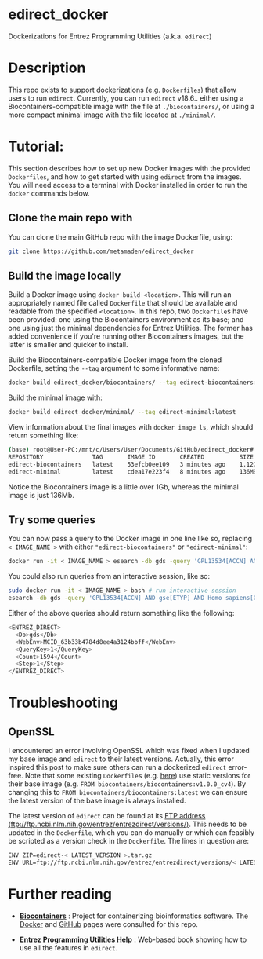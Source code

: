 # edirect_docker

Dockerizations for Entrez Programming Utilities (a.k.a. `edirect`)  

# Description

This repo exists to support dockerizations (e.g. `Dockerfiles`) that allow users to run `edirect`. Currently, you can run `edirect` v18.6.. 
either using a Biocontainers-compatible image with the file at `./biocontainers/`, or using a more compact minimal image with the file located at `./minimal/`.

# Tutorial:

This section describes how to set up new Docker images with the provided `Dockerfiles`, and how to get started with using `edirect` from the images. You will need
access to a terminal with Docker installed in order to run the `docker` commands below.

## Clone the main repo with

You can clone the main GitHub repo with the image Dockerfile, using:
```sh
git clone https://github.com/metamaden/edirect_docker
```

## Build the image locally

Build a Docker image using `docker build <location>`. This will run an appropriately named file called `Dockerfile` that should be available and readable from the specified 
 `<location>`. In this repo, two `Dockerfile`s have been provided: one using the Biocontainers environment as its base; and one using just the minimal dependencies for Entrez Utilities. The former has added convenience if you're running other Biocontainers images, but the latter is smaller and quicker to install.

Build the Biocontainers-compatible Docker image from the cloned Dockerfile, setting the `--tag` argument to some informative name:
```sh
docker build edirect_docker/biocontainers/ --tag edirect-biocontainers:latest
```

Build the minimal image with:
```sh
docker build edirect_docker/minimal/ --tag edirect-minimal:latest
```

View information about the final images with `docker image ls`, which should return something like:

```sh
(base) root@User-PC:/mnt/c/Users/User/Documents/GitHub/edirect_docker# docker image ls
REPOSITORY              TAG       IMAGE ID       CREATED          SIZE
edirect-biocontainers   latest    53efcb0ee109   3 minutes ago    1.12GB
edirect-minimal         latest    cdea17e223f4   8 minutes ago    136MB
```

Notice the Biocontainers image is a little over 1Gb, whereas the minimal image is just 136Mb.

## Try some queries

You can now pass a query to the Docker image in one line like so, replacing `< IMAGE_NAME >` with either `"edirect-biocontainers"` or `"edirect-minimal"`:
```sh
docker run -it < IMAGE_NAME > esearch -db gds -query 'GPL13534[ACCN] AND gse[ETYP] AND Homo sapiens[ORGN]'
```

You could also run queries from an interactive session, like so:
```sh
sudo docker run -it < IMAGE_NAME > bash # run interactive session
esearch -db gds -query 'GPL13534[ACCN] AND gse[ETYP] AND Homo sapiens[ORGN]' # try a new query
```

Either of the above queries should return something like the following:
```sh
<ENTREZ_DIRECT>
  <Db>gds</Db>
  <WebEnv>MCID_63b33b4784d8ee4a3124bbff</WebEnv>
  <QueryKey>1</QueryKey>
  <Count>1594</Count>
  <Step>1</Step>
</ENTREZ_DIRECT>
```

# Troubleshooting

## OpenSSL

I encountered an error involving OpenSSL which was fixed when I updated my base image and `edirect` to their latest versions. Actually, this error inspired this post to make 
sure others can run a dockerized `edirect` error-free. Note that some existing `Dockerfile`s (e.g. [here](https://github.com/BioContainers/containers/blob/master/entrez-direct/7.50.20171103/Dockerfile)) use static versions for their base image (e.g. `FROM biocontainers/biocontainers:v1.0.0_cv4`). By changing this to `FROM biocontainers/biocontainers:latest` we can ensure the latest version of the base image is always installed.

The latest version of `edirect` can be found at its [FTP address (ftp://ftp.ncbi.nlm.nih.gov/entrez/entrezdirect/versions/)](ftp://ftp.ncbi.nlm.nih.gov/entrez/entrezdirect/versions/). This needs to be updated in the `Dockerfile`, which you can do manually or which can feasibly be scripted as a version check in the `Dockerfile`. The lines in question are:

```sh
ENV ZIP=edirect-< LATEST_VERSION >.tar.gz
ENV URL=ftp://ftp.ncbi.nlm.nih.gov/entrez/entrezdirect/versions/< LATEST_VERSION >/
```

# Further reading

* [**Biocontainers**](https://biocontainers.pro/) : Project for containerizing bioinformatics software. The [Docker](https://hub.docker.com/r/biocontainers/biocontainers) and [GitHub](https://github.com/BioContainers/containers) pages were consulted for this repo.

* [**Entrez Programming Utilities Help**](https://www.ncbi.nlm.nih.gov/books/NBK25501/) : Web-based book showing how to use all the features in `edirect`.